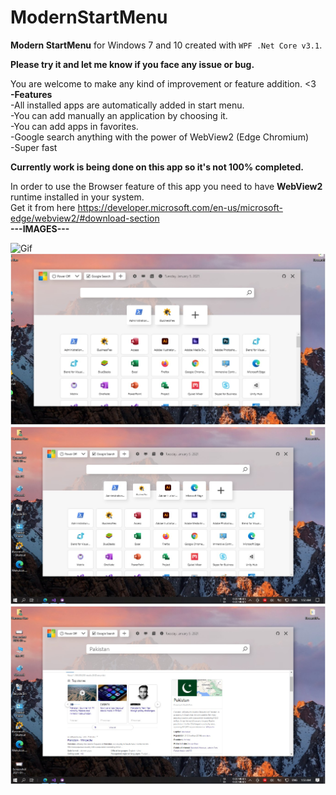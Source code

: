 # ModernStartMenu
**Modern StartMenu** for Windows  7 and 10 created with `WPF .Net Core v3.1`.  

**Please try it and let me know if you face any issue or bug.**  
 
You are welcome to make any kind of improvement or feature addition. <3  
**-Features**  
-All installed apps are automatically added in start menu.  
-You can add manually an application by choosing it.  
-You can add apps in favorites.  
-Google search anything with the power of WebView2 (Edge Chromium)  
-Super fast  

**Currently work is being done on this app so it's not 100% completed.**  

In order to use the Browser feature of this app you need to have **WebView2** runtime installed in your system.  
Get it from here https://developer.microsoft.com/en-us/microsoft-edge/webview2/#download-section  
**---IMAGES---**  


![Gif](https://raw.githubusercontent.com/RaoHammas/ModernStartMenu/main/Pictures/Demo.gif)  
![Sc](https://github.com/RaoHammas/ModernStartMenu/blob/main/Pictures/Screenshot%202021-01-05%20015132.jpg?raw=true)  
![Sc](https://github.com/RaoHammas/ModernStartMenu/blob/main/Pictures/Screenshot%202021-01-05%20015238.jpg?raw=true)
![Sc](https://github.com/RaoHammas/ModernStartMenu/blob/main/Pictures/Screenshot%202021-01-05%20015332.jpg?raw=true)
